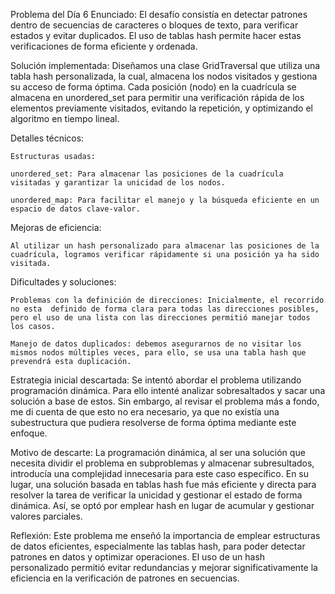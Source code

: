 Problema del Día 6 
 Enunciado: El desafío consistía en detectar patrones dentro de secuencias de caracteres o bloques de texto, para verificar estados y evitar duplicados. El uso de tablas hash permite hacer estas verificaciones de forma eficiente y ordenada. 

Solución implementada: Diseñamos una clase GridTraversal que utiliza una tabla hash personalizada, la cual,  almacena los nodos visitados y gestiona su acceso de forma óptima. Cada posición (nodo) en la cuadrícula se almacena en unordered_set para permitir una verificación rápida de los elementos previamente visitados, evitando la repetición, y optimizando el algoritmo en tiempo lineal. 

Detalles técnicos: 

    Estructuras usadas: 

    unordered_set: Para almacenar las posiciones de la cuadrícula visitadas y garantizar la unicidad de los nodos. 

    unordered_map: Para facilitar el manejo y la búsqueda eficiente en un espacio de datos clave-valor. 

Mejoras de eficiencia: 

    Al utilizar un hash personalizado para almacenar las posiciones de la cuadrícula, logramos verificar rápidamente si una posición ya ha sido visitada. 

Dificultades y soluciones: 

    Problemas con la definición de direcciones: Inicialmente, el recorrido no esta  definido de forma clara para todas las direcciones posibles, pero el uso de una lista con las direcciones permitió manejar todos los casos. 

    Manejo de datos duplicados: debemos asegurarnos de no visitar los mismos nodos múltiples veces, para ello, se usa una tabla hash que prevendrá esta duplicación. 
Estrategia inicial descartada: 
   Se intentó abordar el problema utilizando programación dinámica. Para ello intenté analizar sobresaltados y sacar una solución a base de estos. Sin embargo, al revisar el problema más a fondo, me di cuenta de que esto no era necesario, ya que no existía una subestructura que pudiera resolverse de forma óptima mediante este enfoque. 

Motivo de descarte: 
      La programación dinámica, al ser una solución que necesita dividir el problema en subproblemas y almacenar subresultados, introducía una complejidad innecesaria para este caso específico. En su lugar, una solución basada en tablas hash fue más eficiente y directa 		para resolver la tarea de verificar la unicidad y gestionar el estado de forma dinámica. Así, se 	optó por emplear hash en lugar de acumular y gestionar valores parciales. 

 Reflexión: Este problema me enseñó la importancia de emplear estructuras de datos eficientes, especialmente las tablas hash, para poder detectar patrones en datos y optimizar operaciones. El uso de un hash personalizado permitió evitar redundancias y mejorar significativamente la eficiencia en la verificación de patrones en secuencias.     
